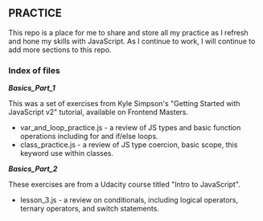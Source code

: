 ## PRACTICE

This repo is a place for me to share and store all my practice as I refresh and hone my skills with JavaScript. As I continue to work, I will continue to add more sections to this repo. 


### Index of files


*__Basics_Part_1__*

This was a set of exercises from Kyle Simpson's "Getting Started with JavaScript v2" tutorial, available on Frontend Masters. 
* var_and_loop_practice.js - a review of JS types and basic function operations including for and if/else loops. 
* class_practice.js - a review of JS type coercion, basic scope, this keyword use within classes. 

*__Basics_Part_2__*

These exercises are from a Udacity course titled "Intro to JavaScript".
* lesson_3.js - a review on conditionals, including logical operators, ternary operators, and switch statements.
